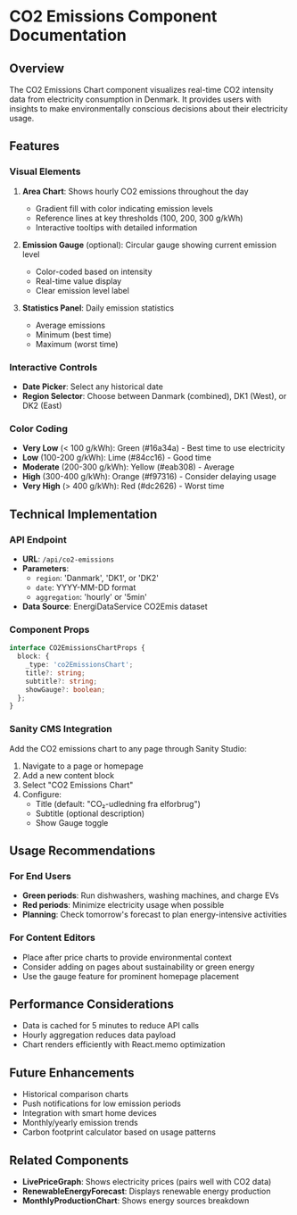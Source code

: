 # CO2 Emissions Component Documentation

## Overview

The CO2 Emissions Chart component visualizes real-time CO2 intensity data from electricity consumption in Denmark. It provides users with insights to make environmentally conscious decisions about their electricity usage.

## Features

### Visual Elements
1. **Area Chart**: Shows hourly CO2 emissions throughout the day
   - Gradient fill with color indicating emission levels
   - Reference lines at key thresholds (100, 200, 300 g/kWh)
   - Interactive tooltips with detailed information

2. **Emission Gauge** (optional): Circular gauge showing current emission level
   - Color-coded based on intensity
   - Real-time value display
   - Clear emission level label

3. **Statistics Panel**: Daily emission statistics
   - Average emissions
   - Minimum (best time)
   - Maximum (worst time)

### Interactive Controls
- **Date Picker**: Select any historical date
- **Region Selector**: Choose between Danmark (combined), DK1 (West), or DK2 (East)

### Color Coding
- **Very Low** (< 100 g/kWh): Green (#16a34a) - Best time to use electricity
- **Low** (100-200 g/kWh): Lime (#84cc16) - Good time
- **Moderate** (200-300 g/kWh): Yellow (#eab308) - Average
- **High** (300-400 g/kWh): Orange (#f97316) - Consider delaying usage
- **Very High** (> 400 g/kWh): Red (#dc2626) - Worst time

## Technical Implementation

### API Endpoint
- **URL**: `/api/co2-emissions`
- **Parameters**:
  - `region`: 'Danmark', 'DK1', or 'DK2'
  - `date`: YYYY-MM-DD format
  - `aggregation`: 'hourly' or '5min'
- **Data Source**: EnergiDataService CO2Emis dataset

### Component Props
```typescript
interface CO2EmissionsChartProps {
  block: {
    _type: 'co2EmissionsChart';
    title?: string;
    subtitle?: string;
    showGauge?: boolean;
  };
}
```

### Sanity CMS Integration
Add the CO2 emissions chart to any page through Sanity Studio:
1. Navigate to a page or homepage
2. Add a new content block
3. Select "CO2 Emissions Chart"
4. Configure:
   - Title (default: "CO₂-udledning fra elforbrug")
   - Subtitle (optional description)
   - Show Gauge toggle

## Usage Recommendations

### For End Users
- **Green periods**: Run dishwashers, washing machines, and charge EVs
- **Red periods**: Minimize electricity usage when possible
- **Planning**: Check tomorrow's forecast to plan energy-intensive activities

### For Content Editors
- Place after price charts to provide environmental context
- Consider adding on pages about sustainability or green energy
- Use the gauge feature for prominent homepage placement

## Performance Considerations
- Data is cached for 5 minutes to reduce API calls
- Hourly aggregation reduces data payload
- Chart renders efficiently with React.memo optimization

## Future Enhancements
- Historical comparison charts
- Push notifications for low emission periods
- Integration with smart home devices
- Monthly/yearly emission trends
- Carbon footprint calculator based on usage patterns

## Related Components
- **LivePriceGraph**: Shows electricity prices (pairs well with CO2 data)
- **RenewableEnergyForecast**: Displays renewable energy production
- **MonthlyProductionChart**: Shows energy sources breakdown